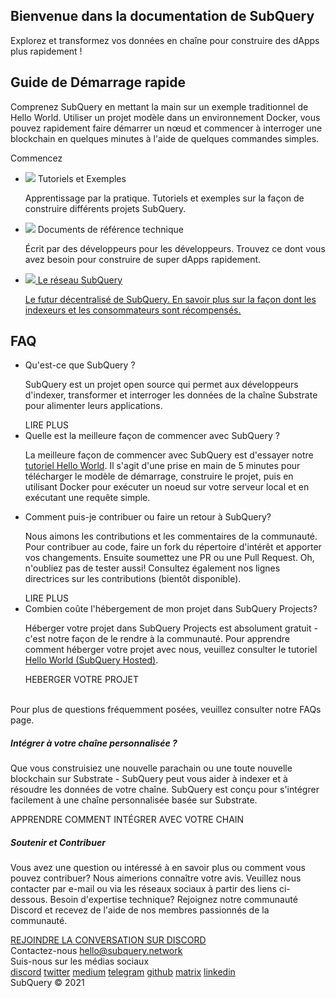 <link rel="stylesheet" href="/assets/style/welcome.css" as="style" />
<div class="top2Sections">
  <section class="welcomeWords">
    <div class="main">
      <div>
        <h2 class="welcomeTitle">Bienvenue dans la documentation <span>de SubQuery</span></h2>
        <p>Explorez et transformez vos données en chaîne pour construire des dApps plus rapidement !</p>
      </div>
    </div>
  </section>
  <section class="startSection main">
    <div>
      <h2 class="title">Guide de <span>Démarrage rapide</span></h2>
      <p>Comprenez SubQuery en mettant la main sur un exemple traditionnel de Hello World. Utiliser un projet modèle dans un environnement Docker, vous pouvez rapidement faire démarrer un nœud et commencer à interroger une blockchain en quelques minutes à l'aide de quelques commandes simples.
      </p>
      <span class="button">
        <router-link :to="{path: '/quickstart/helloworld-localhost/'}">
          <span>Commencez</span>
        </router-link>
      </span>
    </div>
  </section>
</div>
<div class="main">
  <div>
    <ul class="list">
      <li>
        <router-link :to="{path: '/academy/tutorials_examples/introduction/'}">
          <div>
            <img src="/assets/img/tutorialsIcon.svg" />
            <span>Tutoriels et Exemples</span>
            <p>Apprentissage par la pratique. Tutoriels et exemples sur la façon de construire différents projets SubQuery.</p>
          </div>
        </router-link>
      </li>
      <li>
        <router-link :to="{path: '/create/introduction/'}">
          <div>
            <img src="/assets/img/docsIcon.svg" />
            <span>Documents de référence technique</span>
            <p>Écrit par des développeurs pour les développeurs. Trouvez ce dont vous avez besoin pour construire de super dApps rapidement.</p>
          </div>
        </router-link>
      </li>
      <li>
        <a href="https://static.subquery.network/whitepaper.pdf" target="_blank">
          <div>
            <img src="/assets/img/networkIcon.svg" />
            <span>Le réseau SubQuery</span>
            <p>Le futur décentralisé de SubQuery. En savoir plus sur la façon dont les indexeurs et les consommateurs sont récompensés.</p>
          </div>
        </a>
      </li>
    </ul>
  </div>
</div>
<section class="faqSection main">
  <div>
    <h2 class="title">FAQ</h2>
    <ul class="faqList">
      <li>
        <div class="title">Qu'est-ce que SubQuery ?</div>
        <div class="content">
          <p>SubQuery est un projet open source qui permet aux développeurs d'indexer, transformer et interroger les données de la chaîne Substrate pour alimenter leurs applications.</p>
          <span class="more">
            <router-link :to="{path: '/faqs/faqs/#what-is-subquery'}">LIRE PLUS</router-link>
          </span>
        </div>
      </li>
      <li>
        <div class="title">Quelle est la meilleure façon de commencer avec SubQuery ?</div>
        <div class="content">
          <p>La meilleure façon de commencer avec SubQuery est d'essayer notre <a href="/quickstart/helloworld-localhost/">tutoriel Hello World</a>. Il s'agit d'une prise en main de 5 minutes pour télécharger le modèle de démarrage, construire le projet, puis en utilisant Docker pour exécuter un noeud sur votre serveur local et en exécutant une requête simple. </p>
        </div>
      </li>
      <li>
        <div class="title">Comment puis-je contribuer ou faire un retour à SubQuery?</div>
        <div class="content">
          <p>Nous aimons les contributions et les commentaires de la communauté. Pour contribuer au code, faire un fork du répertoire d'intérêt et apporter vos changements. Ensuite soumettez une PR ou une Pull Request. Oh, n'oubliez pas de tester aussi! Consultez également nos lignes directrices sur les contributions (bientôt disponible). </p>
          <span class="more">
            <router-link :to="{path: '/faqs/faqs/#what-is-the-best-way-to-get-started-with-subquery'}">LIRE PLUS</router-link>
          </span>
        </div>
      </li>
      <li>
        <div class="title">Combien coûte l'hébergement de mon projet dans SubQuery Projects?</div>
        <div class="content">
          <p>Héberger votre projet dans SubQuery Projects est absolument gratuit - c'est notre façon de le rendre à la communauté. Pour apprendre comment héberger votre projet avec nous, veuillez consulter le tutoriel <a href="/quickstart/helloworld-hosted/">Hello World (SubQuery Hosted)</a>.</p>
          <span class="more">
            <router-link :to="{path: '/run_publish/publish/'}">HEBERGER VOTRE PROJET</router-link>
          </span>
        </div>
      </li>
    </ul><br>
    Pour plus de questions fréquemment posées, veuillez consulter notre <router-link :to="{path: '/faqs/faqs/'}">FAQs</router-link> page.    
  </div>
</section>
<section class="main">
  <div>
    <div class="lastIntroduce lastIntroduce_1">
        <h5>Intégrer à votre chaîne personnalisée ?</h5>
        <p>Que vous construisiez une nouvelle parachain ou une toute nouvelle blockchain sur Substrate - SubQuery peut vous aider à indexer et à résoudre les données de votre chaîne. SubQuery est conçu pour s'intégrer facilement à une chaîne personnalisée basée sur Substrate.</p>
        <span class="more">
          <router-link :to="{path: '/create/mapping/#custom-substrate-chains'}">APPRENDRE COMMENT INTÉGRER AVEC VOTRE CHAIN</router-link>
        </span>
    </div>
    <div class="lastIntroduce lastIntroduce_2">
        <h5>Soutenir et Contribuer</h5>
        <p>Vous avez une question ou intéressé à en savoir plus ou comment vous pouvez contribuer? Nous aimerions connaître votre avis. Veuillez nous contacter par e-mail ou via les réseaux sociaux à partir des liens ci-dessous. Besoin d'expertise technique? Rejoignez notre communauté Discord et recevez de l'aide de nos membres passionnés de la communauté. </p>
        <a class="more" target="_blank" href="https://discord.com/invite/78zg8aBSMG">REJOINDRE LA CONVERSATION SUR DISCORD</a>
    </div>
    </div>
</section>
<section class="main connectSection">
  <div class="email">
    <span>Contactez-nous</span>
    <a href="mailto:hello@subquery.network">hello@subquery.network</a>
  </div>
  <div>
    <div>Suis-nous sur les médias sociaux</div>
    <div class="connectWay">
      <a href="https://discord.com/invite/78zg8aBSMG" target="_blank" class="connectDiscord">discord</a>
      <a href="https://twitter.com/subquerynetwork" target="_blank" class="connectTwitter">twitter</a>
      <a href="https://medium.com/@subquery" target="_blank" class="connectMedium">medium</a>
      <a href="https://t.me/subquerynetwork" target="_blank" class="connectTelegram">telegram</a>
      <a href="https://github.com/OnFinality-io/subql" target="_blank" class="connectGithub">github</a>
      <a href="https://matrix.to/#/#subquery:matrix.org" target="_blank" class="connectMatrix">matrix</a>
      <a href="https://www.linkedin.com/company/subquery" target="_blank" class="connectLinkedin">linkedin</a>
    </div>
  </div>
</section>
</div> </div>
<div class="footer">
  <div class="main"><div>SubQuery © 2021</div></div>
</div>
<script charset="utf-8" src="/assets/js/welcome.js"></script>
